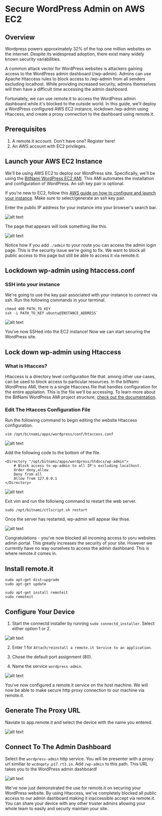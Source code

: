 # Secure WordPress Admin on AWS EC2

## Overview

Wordpress powers approximately 32% of the top one million websites on the internet. Despite its widespread adoption, there exist many widely known security variabilities.

A common attack vector for WordPress websites is attackers gaining access to the WordPress admin dashboard (/wp-admin). Admins can use Apache Htaccess rules to block access to /wp-admin from all senders excluding localhost. While providing increased security, admins themselves will then have a difficult time accessing the admin dashboard.

Fortunately, we can use remote.it to access the WordPress admin dashboard while it's blocked to the outside world. In this guide, we'll deploy a WordPress configured AWS EC2 instance, lockdown /wp-admin using Htaccess, and create a proxy connection to the dashboard using remote.it.

## Prerequisites

1. A remote.it account. Don't have one? Register here!
2. An AWS account with EC2 privileges.

## Launch your AWS EC2 Instance

We'll be using AWS EC2 to deploy our WordPress site. Specifically, we'll be using the [BitNami WordPress EC2 AMI](https://aws.amazon.com/marketplace/pp/B00NN8Y43U). This AMI automates the installation and configuration of WordPress. An ssh key pair is optional.

If you're new to EC2, follow this [AWS guide on how to configure and launch your instance](https://aws.amazon.com/getting-started/tutorials/launch-a-wordpress-website/). Make sure to select/generate an ssh key pair.

Enter the public IP address for your instance into your browser's search bar.

![alt text](../.gitbook/assets/wordpress-aws/locate-id.png "Logo Title Text 1")

The page that appears will look something like this.

![alt text](../.gitbook/assets/wordpress-aws/website-front-page.png "Logo Title Text 1")

Notice how if you add `./admin` to your route you can access the admin login page. This is the security issue we're going to fix. We want to block all public access to this page but still be able to access it via remote.it.

## Lockdown wp-admin using htaccess.conf

### SSH into your instance

We're going to use the key pair associated with your instance to connect via ssh. Run the following commands in your terminal.

```shell
chmod 400 PATH_TO_KEY
ssh -i PATH_TO_KEY ubuntu@INSTANCE_ADDRESS`
```

![alt text](../.gitbook/assets/wordpress-aws/ec2-ssh.png "Logo Title Text 1")

You've now SSHed into the EC2 instance! Now we can start securing the WordPress site.

## Lock down wp-admin using Htaccess

### What is Htacces?

Htaccess is a directory level configuration file that. among other use cases, can be used to block access to particular resources. In the bitNami WordPress AMI, there is a single Htaccess file that handles configuration for the entire appliation. This is the file we'll be accessing. To learn more about the BitNami WordPress AMI project structure, [check out the documentation](https://docs.bitnami.com/aws/apps/wordpress/).

### Edit The Htacces Configuration File

Run the following command to begin editing the website Htaccess configuration.

`vim /opt/bitnami/apps/wordpress/conf/htaccess.conf`

![alt text](../.gitbook/assets/wordpress-aws/htaccess-vanilla.png "Logo Title Text 1")

Add the following code to the bottom of the file.

```shell
<Directory "/opt/bitnami/apps/wordpress/htdocs/wp-admin">
    # Block access to wp-admin to all IP's excluding localhost.
    Order deny,allow
    Deny from all
    Allow from 127.0.0.1
</Directory>
```

![alt text](../.gitbook/assets/wordpress-aws/htaccess-edited.png "Logo Title Text 1")

Exit vim and run the folloiwng command to restart the web server.

`sudo /opt/bitnami/ctlscript.sh restart`

Once the server has restarted, wp-admin will appear like thise.

![alt text](../.gitbook/assets/wordpress-aws/admin-forbidden.png "Logo Title Text 1")

Congratulations - you've now blocked all incoming access to yoru websites admin portal. This greatly increases the security of your site. However we currently have no way ourselves to access the admin dashboard. This is where remote.it comes in.

## Install remote.it

```shell
sudo apt−get dist−upgrade
sudo apt-get update
```

```shell
sudo apt-get install remoteit
sudo remoteit
```

## Configure Your Device

1. Start the connectd installer by running `sudo connectd_installer`. Select either option 1 or 2.

![alt text](../.gitbook/assets/wordpress-aws/sudo-connectd-installer.png "Logo Title Text 1")

2. Enter 1 for `Attach/reinstall a remote.it Service to an application`.

3. Chose the default port assignment (80).

4. Name the service `wordpress-admin`.

![alt text](../.gitbook/assets/wordpress-aws/http-service-setup.png "Logo Title Text 1")

You've now configured a remote.it service on the host machine. We will now be able to make secure http proxy connection to our machine via remote.it.

## Generate The Proxy URL

Naviate to app.remote.it and select the device with the name you entered.

![alt text](../.gitbook/assets/wordpress-aws/device-services.png "Logo Title Text 1")

## Connect To The Admin Dashboard

Select the `wordpress-admin` http service. You will be presenter with a proxy url similiar to `wcdnqety.p17.rt3.io`. Add `/wp-admin` to this path. This URL takes you to the WordPress admin dashboard!

![alt text](../.gitbook/assets/wordpress-aws/wp-admin.png "Logo Title Text 1")

We've now just demonstrated the use for remote.it on securing your WordPress website. By using Htaccess, we've completely blocked all public access to our admin dashboard making it inaccessible accept via remote.it. You can share your device with any other truster admins allowing your whole team to easily and securly maintain your site.